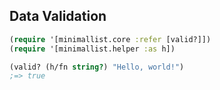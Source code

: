 ## Data Validation

```clojure
(require '[minimallist.core :refer [valid?]])
(require '[minimallist.helper :as h])

(valid? (h/fn string?) "Hello, world!")
;=> true
```
